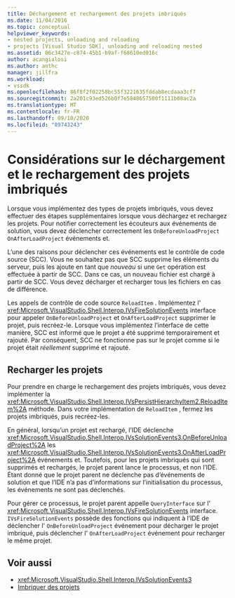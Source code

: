 ```yaml
---
title: Déchargement et rechargement des projets imbriqués
ms.date: 11/04/2016
ms.topic: conceptual
helpviewer_keywords:
- nested projects, unloading and reloading
- projects [Visual Studio SDK], unloading and reloading nested
ms.assetid: 06c3427e-c874-45b1-b9af-f68610ed016c
author: acangialosi
ms.author: anthc
manager: jillfra
ms.workload:
- vssdk
ms.openlocfilehash: 86f8f2f02258bc55f3221635fddab8ecdaaa3cf7
ms.sourcegitcommit: 2a201c93ed526b0f7e5848657500f1111b08ac2a
ms.translationtype: MT
ms.contentlocale: fr-FR
ms.lasthandoff: 09/10/2020
ms.locfileid: "89743243"
---
```

# <a name="considerations-for-unloading-and-reloading-nested-projects"></a>Considérations sur le déchargement et le rechargement des projets imbriqués

Lorsque vous implémentez des types de projets imbriqués, vous devez effectuer des étapes supplémentaires lorsque vous déchargez et rechargez les projets. Pour notifier correctement les écouteurs aux événements de solution, vous devez déclencher correctement les `OnBeforeUnloadProject` `OnAfterLoadProject` événements et.

L’une des raisons pour déclencher ces événements est le contrôle de code source (SCC). Vous ne souhaitez pas que SCC supprime les éléments du serveur, puis les ajoute en tant que *nouveau* si une `Get` opération est effectuée à partir de SCC. Dans ce cas, un nouveau fichier est chargé à partir de SCC. Vous devez décharger et recharger tous les fichiers en cas de différence.

Les appels de contrôle de code source `ReloadItem` . Implémentez l' <xref:Microsoft.VisualStudio.Shell.Interop.IVsFireSolutionEvents> interface pour appeler `OnBeforeUnloadProject` et `OnAfterLoadProject` supprimer le projet, puis recréez-le. Lorsque vous implémentez l’interface de cette manière, SCC est informé que le projet a été supprimé temporairement et rajouté. Par conséquent, SCC ne fonctionne pas sur le projet comme si le projet était *réellement* supprimé et rajouté.

## <a name="reload-projects"></a>Recharger les projets

Pour prendre en charge le rechargement des projets imbriqués, vous devez implémenter la <xref:Microsoft.VisualStudio.Shell.Interop.IVsPersistHierarchyItem2.ReloadItem%2A> méthode. Dans votre implémentation de `ReloadItem` , fermez les projets imbriqués, puis recréez-les.

En général, lorsqu’un projet est rechargé, l’IDE déclenche <xref:Microsoft.VisualStudio.Shell.Interop.IVsSolutionEvents3.OnBeforeUnloadProject%2A> les <xref:Microsoft.VisualStudio.Shell.Interop.IVsSolutionEvents3.OnAfterLoadProject%2A> événements et. Toutefois, pour les projets imbriqués qui sont supprimés et rechargés, le projet parent lance le processus, et non l’IDE. Étant donné que le projet parent ne déclenche pas d’événements de solution et que l’IDE n’a pas d’informations sur l’initialisation du processus, les événements ne sont pas déclenchés.

Pour gérer ce processus, le projet parent appelle `QueryInterface` sur l' <xref:Microsoft.VisualStudio.Shell.Interop.IVsFireSolutionEvents> interface. `IVsFireSolutionEvents` possède des fonctions qui indiquent à l’IDE de déclencher l' `OnBeforeUnloadProject` événement pour décharger le projet imbriqué, puis déclencher l' `OnAfterLoadProject` événement pour recharger le même projet.

## <a name="see-also"></a>Voir aussi

- <xref:Microsoft.VisualStudio.Shell.Interop.IVsSolutionEvents3>
- [Imbriquer des projets](../../extensibility/internals/nesting-projects.md)
